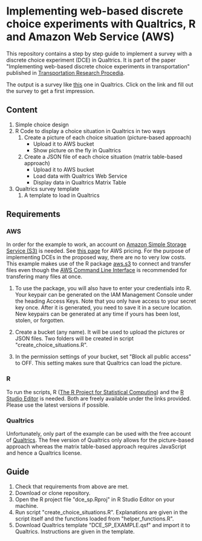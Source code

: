 # Implementing web-based discrete choice experiments with Qualtrics, R and Amazon Web Service (AWS)

This repository contains a step by step guide to implement a survey with a discrete choice experiment (DCE) in Qualtrics. It is part of the paper "Implementing web-based discrete choice experiments in transportation" published in [Transportation Research Procedia]([https://www.sciencedirect.com/journal/transportation-research-procedia?_gl=1*1vrwepw*_ga*NjY1MTg2NDMzLjE2NjM5MjE3MTU.*_ga_4R527DM8F7*MTY2MzkyMTcxNS4xLjAuMTY2MzkyMTcyNi4wLjAuMA..](https://authors.elsevier.com/sd/article/S2352-1465(23)01340-6)).

The output is a survey like [this](https://ivtethz.fra1.qualtrics.com/jfe/form/SV_9ykT8FWUU31yjGu) one in Qualtrics. Click on the link and fill out the survey to get a first impression.

## Content

1. Simple choice design
2. R Code to display a choice situation in Qualtrics in two ways
   1. Create a picture of each choice situation (picture-based approach)
      - Upload it to AWS bucket
      - Show picture on the fly in Qualtrics
   2. Create a JSON file of each choice situation (matrix table-based approach)
      - Upload it to AWS bucket
      - Load data with Qualtrics Web Service
      - Display data in Qualtrics Matrix Table
3. Qualtrics survey template
   1. A template to load in Qualtrics

## Requirements

### AWS

In order for the example to work, an account on [Amazon Simple Storage Service (S3)](https://aws.amazon.com/s3/?tag=mochaglobal20-20) is needed. See [this page](https://aws.amazon.com/s3/pricing/) for AWS pricing. For the purpose of implementing DCEs in the proposed way, there are no to very low costs. This example makes use of the R package [aws.s3](https://github.com/cloudyr/aws.s3) to connect and transfer files even though the [AWS Command Line Interface](https://docs.aws.amazon.com/cli/index.html) is recommended for transfering many files at once.

1. To use the package, you will also have to enter your credentials into R. Your keypair can be generated on the IAM Management Console under the heading Access Keys. Note that you only have access to your secret key once. After it is generated, you need to save it in a secure location. New keypairs can be generated at any time if yours has been lost, stolen, or forgotten.

2. Create a bucket (any name). It will be used to upload the pictures or JSON files. Two folders will be created in script "create_choice_situations.R".

3. In the permission settings of your bucket, set "Block all public access" to OFF. This setting makes sure that Qualtrics can load the picture.

### R

To run the scripts, R ([The R Project for Statistical Computing](https://www.r-project.org/)) and the [R Studio Editor](https://www.rstudio.com/products/rstudio/download/) is needed. Both are freely available under the links provided. Please use the latest versions if possible.

### Qualtrics

Unfortunately, only part of the example can be used with the free account of [Qualtrics](https://www.qualtrics.com/uk/core-xm/). The free version of Qualtrics only allows for the picture-based approach whereas the matrix table-based approach requires JavaScript and hence a Qualtrics license.

## Guide

1. Check that requirements from above are met.
2. Download or clone repository.
3. Open the R project file "dce_sp.Rproj" in R Studio Editor on your machine.
4. Run script "create_choice_situations.R". Explanations are given in the script itself and the functions loaded from "helper_functions.R".
5. Download Qualtrics template "DCE_SP_EXAMPLE.qsf" and import it to Qualtrics. Instructions are given in the template.














